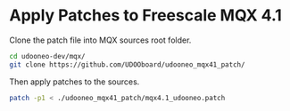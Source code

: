 # Apply Patches to Freescale MQX 4.1

Clone the patch file into MQX sources root folder.

``` bash
cd udooneo-dev/mqx/
git clone https://github.com/UDOOboard/udooneo_mqx41_patch/
```

Then apply patches to the sources.

``` bash
patch -p1 < ./udooneo_mqx41_patch/mqx4.1_udooneo.patch
```
